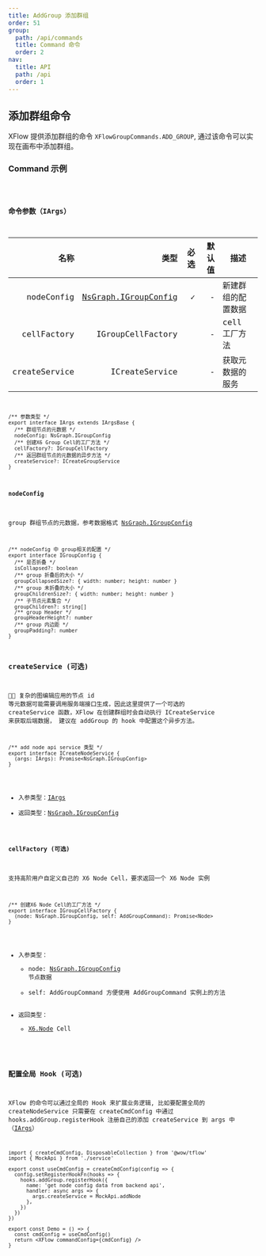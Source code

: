 ```yaml
---
title: AddGroup 添加群组
order: 51
group:
  path: /api/commands
  title: Command 命令
  order: 2
nav:
  title: API
  path: /api
  order: 1
---
```


## 添加群组命令

XFlow 提供添加群组的命令 `XFlowGroupCommands.ADD_GROUP`, 通过该命令可以实现在画布中添加群组。

### Command 示例

<code src="./basic/index.tsx" classname="add-group-demo" />

### 命令参数（IArgs）

|          名称 |                                                类型 | 必选 | 默认值 | 描述               |
| ------------: | --------------------------------------------------: | ---: | -----: | ------------------ |
|    nodeConfig | [NsGraph.IGroupConfig](/api/interface#igroupconfig) |    ✓ |      - | 新建群组的配置数据 |
|   cellFactory |                                   IGroupCellFactory |      |      - | cell 工厂方法      |
| createService |                                      ICreateService |      |      - | 获取元数据的服务   |

```tsx | pure
/** 参数类型 */
export interface IArgs extends IArgsBase {
  /** 群组节点的元数据 */
  nodeConfig: NsGraph.IGroupConfig
  /** 创建X6 Group Cell的工厂方法 */
  cellFactory?: IGroupCellFactory
  /** 返回群组节点的元数据的异步方法 */
  createService?: ICreateGroupService
}
```

#### nodeConfig

group 群组节点的元数据，参考数据格式 [NsGraph.IGroupConfig](/api/interface#igroupconfig)

```tsx | pure
/** nodeConfig 中 group相关的配置 */
export interface IGroupConfig {
  /** 是否折叠 */
  isCollapsed?: boolean
  /** group 折叠后的大小 */
  groupCollapsedSize?: { width: number; height: number }
  /** group 未折叠的大小 */
  groupChildrenSize?: { width: number; height: number }
  /** 子节点元素集合 */
  groupChildren?: string[]
  /** group Header */
  groupHeaderHeight?: number
  /** group 内边距 */
  groupPadding?: number
}
```

### createService (可选)

 复杂的图编辑应用的节点 id 等元数据可能需要调用服务端接口生成，因此这里提供了一个可选的 createService 函数，XFlow 在创建群组时会自动执行 ICreateService 来获取后端数据， 建议在 addGroup 的 hook 中配置这个异步方法。

```tsx | pure
/** add node api service 类型 */
export interface ICreateNodeService {
  (args: IArgs): Promise<NsGraph.IGroupConfig>
}
```

- 入参类型：[IArgs](#命令参数iargs)
- 返回类型：[NsGraph.IGroupConfig](/api/interface#igroupconfig)

#### cellFactory (可选)

支持高阶用户自定义自己的 X6 Node Cell，要求返回一个 X6 Node 实例

```tsx | pure
/** 创建X6 Node Cell的工厂方法 */
export interface IGroupCellFactory {
  (node: NsGraph.IGroupConfig, self: AddGroupCommand): Promise<Node>
}
```

- 入参类型：
  - node: [NsGraph.IGroupConfig](/api/interface#igroupconfig) 节点数据
  - self: AddGroupCommand 方便使用 AddGroupCommand 实例上的方法
- 返回类型：
  - [X6.Node](/api/interface#igroupconfig) Cell

### 配置全局 Hook (可选)

XFlow 的命令可以通过全局的 Hook 来扩展业务逻辑, 比如要配置全局的 createNodeService 只需要在 createCmdConfig 中通过 hooks.addGroup.registerHook 注册自己的添加 createService 到 args 中（[IArgs](#命令参数iargs)）

```tsx | pure
import { createCmdConfig, DisposableCollection } from '@wow/tflow'
import { MockApi } from './service'

export const useCmdConfig = createCmdConfig(config => {
  config.setRegisterHookFn(hooks => {
    hooks.addGroup.registerHook({
      name: 'get node config data from backend api',
      handler: async args => {
        args.createService = MockApi.addNode
      },
    })
  })
})

export const Demo = () => {
  const cmdConfig = useCmdConfig()
  return <XFlow commandConfig={cmdConfig} />
}
```

